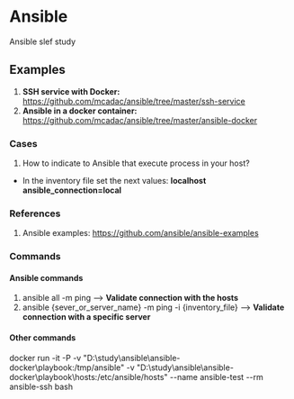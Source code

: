 # Ansible

Ansible slef study

## Examples

1. **SSH service with Docker:** https://github.com/mcadac/ansible/tree/master/ssh-service
2. **Ansible in a docker container:** https://github.com/mcadac/ansible/tree/master/ansible-docker

### Cases

1. How to indicate to Ansible that execute process in your host?

  - In the inventory file set the next values: 
      **localhost ansible_connection=local**

### References

1. Ansible examples: https://github.com/ansible/ansible-examples

### Commands

#### Ansible commands
1. ansible all -m ping --> **Validate connection with the hosts**
2. ansible {sever_or_server_name} -m ping -i {inventory_file} --> **Validate connection with a specific server**

#### Other commands
docker run -it -P -v "D:\study\ansible\ansible-docker\playbook:/tmp/ansible" -v  "D:\study\ansible\ansible-docker\playbook\hosts:/etc/ansible/hosts" --name ansible-test --rm  ansible-ssh  bash


